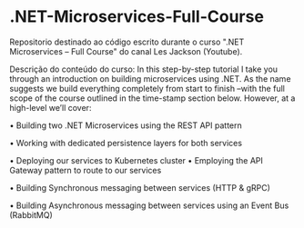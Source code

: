 # .NET-Microservices-Full-Course

Repositorio destinado ao código escrito durante o curso ".NET Microservices – Full Course" do canal Les Jackson (Youtube). 

Descrição do conteúdo do curso: In this step-by-step tutorial I take you through an introduction on building microservices using .NET. As the name suggests we build everything completely from start to finish –with the full scope of the course outlined in the time-stamp section below. However, at a high-level we’ll cover:


• Building two .NET Microservices using the REST API pattern

• Working with dedicated persistence layers for both services

• Deploying our services to Kubernetes cluster • Employing the API Gateway pattern to route to our services

• Building Synchronous messaging between services (HTTP &amp; gRPC)

• Building Asynchronous messaging between services using an Event Bus (RabbitMQ)
